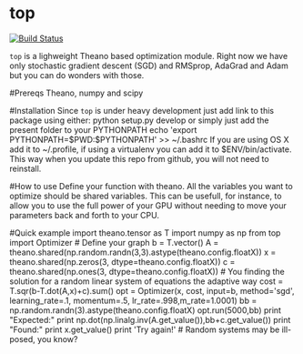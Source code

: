 top
======
[![Build Status](https://travis-ci.org/EderSantana/top.svg?branch=master)](https://travis-ci.org/EderSantana/top)

`top` is a lighweight Theano based optimization module. Right now we have only stochastic gradient descent (SGD) and RMSprop, AdaGrad and Adam but you can do wonders with those.

#Prereqs
Theano, numpy and scipy

#Installation
Since `top` is under heavy development just add link to this package using either:
        python setup.py develop
or simply just add the present folder to your PYTHONPATH 
        echo 'export PYTHONPATH=$PWD:\$PYTHONPATH' >> ~/.bashrc 
If you are using OS X add it to ~/.profile, if using a virtualenv you can add it to $ENV/bin/activate. 
This way when you update this repo from github, you will not need to reinstall.

#How to use
Define your function with theano. All the variables you want to optimize should be shared variables. This can be usefull, for instance, to allow you to use the full power of your GPU without needing to move your parameters back and forth to your CPU.

#Quick example
      import theano.tensor as T
      import numpy as np
      from top import Optimizer
      # Define your graph
      b = T.vector()
      A = theano.shared(np.random.randn(3,3).astype(theano.config.floatX))
      x = theano.shared(np.zeros(3, dtype=theano.config.floatX))
      c = theano.shared(np.ones(3, dtype=theano.config.floatX))
      # You finding the solution for a random linear system of equations the adaptive way
      cost = T.sqr(b-T.dot(A,x)+c).sum()
      opt = Optimizer(x, cost, input=b, method='sgd', learning_rate=.1, momentum=.5,
                      lr_rate=.998,m_rate=1.0001)
      bb = np.random.randn(3).astype(theano.config.floatX)
      opt.run(5000,bb)
      print "Expected:"
      print np.dot(np.linalg.inv(A.get_value()),bb+c.get_value())
      print "Found:"
      print x.get_value()
      print 'Try again!' # Random systems may be ill-posed, you know?

